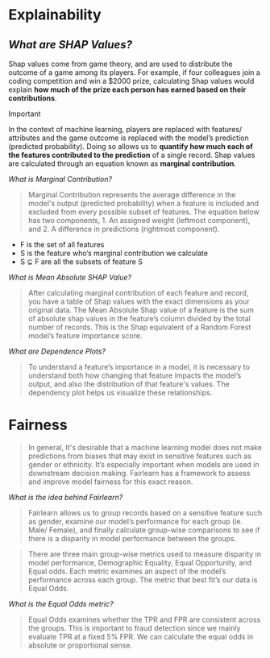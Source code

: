 # Explainability

## *What are SHAP Values?*

Shap values come from game theory, and are used to distribute the outcome of a game among its players. For example, if four colleagues join a 
coding competition and win a $2000 prize, calculating Shap values would explain **how much of the prize each person has earned based on their contributions**. 

>[!IMPORTANT]
>In the context of machine learning, players are replaced with features/ attributes and the game outcome is replaced with the model’s prediction (predicted probability). Doing so allows us to **quantify how much each of the features contributed to the prediction** of a single record. Shap values are calculated through an equation known as **marginal contribution**.

*What is Marginal Contribution?*

>Marginal Contribution represents the average difference in the model's output (predicted probability) when a feature is included and excluded from every possible subset of features. The equation below has two components, 1. An assigned weight (leftmost component), and 2. A difference in predictions (rightmost component).

  - F is the set of all features
  - S is the feature who’s marginal contribution we calculate 
  - S ⊊ F  are all the subsets of feature S

*What is Mean Absolute SHAP Value?*

>After calculating marginal contribution of each feature and record, you have a table of Shap values with the exact dimensions as your original data. The Mean Absolute Shap value of a feature is the sum of absolute shap values in the feature’s column divided by the total number of records. This is the Shap equivalent of a Random Forest model’s feature importance score.
 
*What are Dependence Plots?*

>To understand a feature’s importance in a model, it is necessary to understand both how changing that feature impacts the model’s output, and also the distribution of that feature's values. The dependency plot helps us visualize these relationships.

# Fairness

>In general, It's desirable that a machine learning model does not make predictions from biases that may exist in sensitive features such as gender or ethnicity. It’s especially important when models are used in downstream decision making. Fairlearn has a framework to assess and improve model fairness for this exact reason.

*What is the idea behind Fairlearn?*

>Fairlearn allows us to group records based on a sensitive feature such as gender, examine our model’s performance for each group (ie. Male/ Female), and finally calculate group-wise comparisons to see if there is a disparity in model performance between the groups.

>There are three main group-wise metrics used to measure disparity in model performance, Demographic Equality, Equal Opportunity, and Equal odds. Each metric examines an aspect of the model’s performance across each group. The metric that best fit’s our data is Equal Odds. 

*What is the Equal Odds metric?*

>Equal Odds examines whether the TPR and FPR are consistent across the groups. This is important to fraud detection since we mainly evaluate TPR at a fixed 5% FPR. We can calculate the equal odds in absolute or proportional sense.



